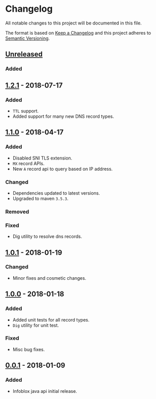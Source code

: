 # Changelog
All notable changes to this project will be documented in this file.

The format is based on [Keep a Changelog](http://keepachangelog.com/en/1.0.0/)
and this project adheres to [Semantic Versioning](http://semver.org/spec/v2.0.0.html).

## [Unreleased]
### Added


## [1.2.1] - 2018-07-17
### Added
- `TTL` support.
- Added support for many new DNS record types.

## [1.1.0] - 2018-04-17
### Added
- Disabled SNI TLS extension.
- `MX` record APIs.
- New `A` record api to query based on IP address.


### Changed
- Dependencies updated to latest versions.
- Upgraded to maven `3.5.3`.

### Removed

### Fixed
- Dig utility to resolve dns records.

## [1.0.1] - 2018-01-19
### Changed
- Minor fixes and cosmetic changes.


## [1.0.0] - 2018-01-18
### Added
- Added unit tests for all record types.
- `Dig` utility for unit test.

### Fixed
- Misc bug fixes.


## [0.0.1] - 2018-01-09
### Added
- Infoblox java api initial release.

[Unreleased]: https://gecgithub01.walmart.com/oneops/infoblox-java/compare/infoblox-java-1.2.1...HEAD
[1.2.1]: https://gecgithub01.walmart.com/oneops/infoblox-java/compare/release-1.1.0...infoblox-java-1.2.1
[1.1.0]: https://gecgithub01.walmart.com/oneops/infoblox-java/compare/release-1.0.1...release-1.1.0
[1.0.1]: https://gecgithub01.walmart.com/oneops/infoblox-java/compare/release-1.0.0...release-1.0.1
[1.0.0]: https://gecgithub01.walmart.com/oneops/infoblox-java/compare/release-0.0.1...release-1.0.0
[0.0.1]: https://gecgithub01.walmart.com/oneops/infoblox-java/compare/release-0.0.1...release-0.0.1

